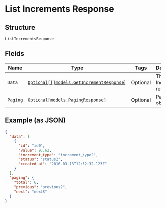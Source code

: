 
# List Increments Response

## Structure

`ListIncrementsResponse`

## Fields

| Name | Type | Tags | Description |
|  --- | --- | --- | --- |
| `Data` | [`Optional[[]models.GetIncrementResponse]`](../../doc/models/get-increment-response.md) | Optional | The Increments response |
| `Paging` | [`Optional[models.PagingResponse]`](../../doc/models/paging-response.md) | Optional | Paging object |

## Example (as JSON)

```json
{
  "data": [
    {
      "id": "id0",
      "value": 95.62,
      "increment_type": "increment_type2",
      "status": "status2",
      "created_at": "2016-03-13T12:52:32.123Z"
    }
  ],
  "paging": {
    "total": 6,
    "previous": "previous2",
    "next": "next8"
  }
}
```

